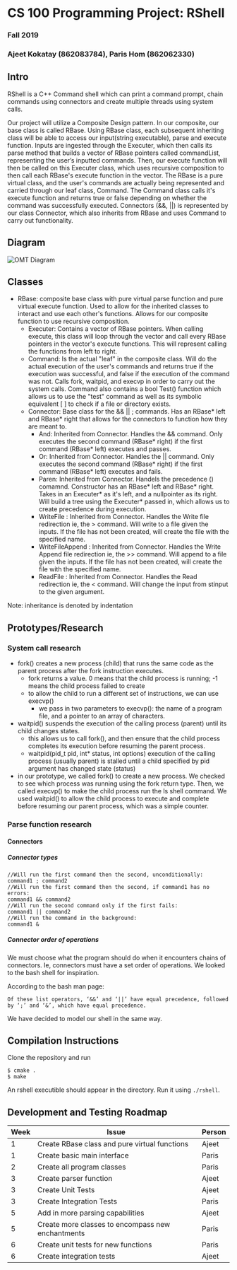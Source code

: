# CS 100 Programming Project: RShell
### Fall 2019 
### Ajeet Kokatay (862083784), Paris Hom (862062330)


## Intro 
RShell is a C++ Command shell which can print a command prompt, chain commands using connectors and create multiple threads using system calls.

Our project will utilize a Composite Design pattern. In our composite, our base class is called RBase. Using RBase class, each subsequent inheriting class will be able to access our input(string executable), parse and execute function. Inputs are ingested through the Executer, which then calls its parse method that builds a vector of RBase pointers called commandList, representing the user’s inputted commands. Then, our execute function will then be called on this Executer class, which uses recursive composition to then call each RBase's execute function in the vector. The RBase is a pure virtual class, and the user's commands are actually being represented and carried through our leaf class, Command. The Command class calls it's execute function and returns true or false depending on whether the command was successfully executed. Connectors (&&, ||) is represented by our class Connector, which also inherits from RBase and uses Command to carry out functionality.

## Diagram
![OMT Diagram](https://github.com/cs100/assignment-pajeet/blob/master/images/OMT%20diagram%20(1).png?raw=true)
## Classes

- RBase: composite base class with pure virtual parse function and pure virtual execute function. Used to allow for the inherited classes to interact and use each other's functions. Allows for our composite function to use recursive composition.
  - Executer: Contains a vector of RBase pointers. When calling execute, this class will loop through the vector and call every RBase pointers in the vector's execute functions. This will represent calling the functions from left to right.
  - Command: Is the actual "leaf" in the composite class. Will do the actual execution of the user's commands and returns true if the execution was successful, and false if the execution of the command was not. Calls fork, waitpid, and execvp in order to carry out the system calls. Command also contains a bool Test() function which allows us to use the "test" command as well as its symbolic equivalent [ ] to check if a file or directory exists. 
  - Connector: Base class for the && || ; commands. Has an RBase* left and RBase* right that allows for the connectors to function how they are meant to.
    - And: Inherited from Connector. Handles the && command. Only executes the second command (RBase* right) if the first command (RBase* left) executes and passes.
    - Or: Inherited from Connector. Handles the || command. Only executes the second command (RBase* right) if the first command (RBase* left) executes and fails. 
    - Paren: Inherited from Connector. Handels the precedence () comamnd. Constructor has an RBase* left and RBase* right. Takes in an Executer* as it's left, and a nullpointer as its right. Will build a tree using the Executer* passed in, which allows us to create precedence during execution.
    - WriteFile : Inherited from Connector. Handles the Write file redirection ie, the > command. Will write to a file given the inputs. If the file has not been created, will create the file with the specified name.
    - WriteFileAppend : Inherited from Connector. Handles the Write Append file redirection ie, the >> command. Will append to a file given the inputs. If the file has not been created, will create the file with the specified name.
    - ReadFile : Inherited from Connector. Handles the Read redirection ie, the < command. Will change the input from stinput to the given argument.


Note: inheritance is denoted by indentation


## Prototypes/Research
### System call research
- fork() creates a new process (child) that runs the same code as the parent process after the fork instruction executes.
  - fork returns a value. 0 means that the child process is running; -1 means the child process failed to create
  - to allow the child to run a different set of instructions, we can use execvp()
    - we pass in two parameters to execvp(): the name of a program file, and a pointer to an array of characters.
- waitpid() suspends the execution of the calling process (parent) until its child changes states.
  - this allows us to call fork(), and then ensure that the child process completes its execution before resuming the parent process.
  - waitpid(pid_t pid, int* status, int options) execution of the calling process (usually parent) is stalled until a child specified by pid argument has changed state (status)
- in our prototype, we called fork() to create a new process. We checked to see which process was running using the fork return type. Then, we called execvp() to make the child process run the ls shell command. We used waitpid() to allow the child process to execute and complete before resuming our parent process, which was a simple counter.
### Parse function research

#### Connectors
##### Connector types
```
//Will run the first command then the second, unconditionally:
command1 ; command2  
//Will run the first command then the second, if command1 has no errors:
command1 && command2  
//Will run the second command only if the first fails:
command1 || command2  
//Will run the command in the background:
command1 & 
```

##### Connector order of operations
We must choose what the program should do when it encounters chains of connectors. Ie, connectors must have a set order of operations. We looked to the bash shell for inspiration.

According to the bash man page:
```
Of these list operators, ‘&&’ and ‘||’ have equal precedence, followed by ‘;’ and ‘&’, which have equal precedence.
```

We have decided to model our shell in the same way.


## Compilation Instructions
Clone the repository and run 
```
$ cmake .
$ make
```
An rshell executible should appear in the directory.
Run it using ``` ./rshell ```.

## Development and Testing Roadmap

| Week | Issue                                            | Person |
|------|--------------------------------------------------|--------|
| 1    | Create RBase class and pure virtual functions    | Ajeet  |
| 1    | Create basic main interface                      | Paris  |
| 2    | Create all program classes                       | Paris  |
| 3    | Create parser function                           | Ajeet  |
| 3    | Create Unit Tests                                | Ajeet  |
| 3    | Create Integration Tests                         | Paris  |
| 5    | Add in more parsing capabilities                 | Ajeet  |
| 5    | Create more classes to encompass new enchantments| Paris  |
| 6    | Create unit tests for new functions              | Paris  |
| 6    | Create integration tests                         | Ajeet  |
